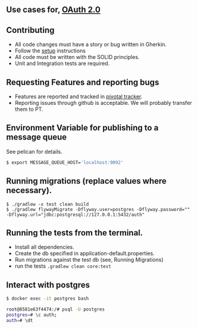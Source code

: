 Use cases for, [OAuth 2.0](http://tools.ietf.org/html/rfc6749)
---------------------------------------------------------------------------------------------------------------------

Contributing
------------
 - All code changes must have a story or bug written in Gherkin.
 - Follow the [setup](setup.md) instructions
 - All code must be written with the SOLID principles.
 - Unit and Integration tests are required.

Requesting Features and reporting bugs
-------------------------------------
 - Features are reported and tracked in [pivotal tracker](https://www.pivotaltracker.com/n/projects/1199316).
 - Reporting issues through github is acceptable. We will probably transfer them to PT.

Environment Variable for publishing to a message queue
----------------------------------------------

See pelican for details.

```bash
$ export MESSAGE_QUEUE_HOST='localhost:9092'
```

Running migrations (replace values where necessary).
----------------------------------------------------
```
$ ./gradlew -x test clean build
$ ./gradlew flywayMigrate -Dflyway.user=postgres -Dflyway.password="" -Dflyway.url="jdbc:postgresql://127.0.0.1:5432/auth"  
```

Running the tests from the terminal.
------------------------------------
 - Install all dependencies.
 - Create the db specified in application-default.properties.
 - Run migrations against the test db (see, Running Migrations)
 - run the tests `.gradlew clean core:test`

Interact with postgres
-----------------------

```bash
$ docker exec -it postgres bash

root@8581e63f4474:/# psql -U postgres
postgres=# \c auth;
auth=# \dt
```
